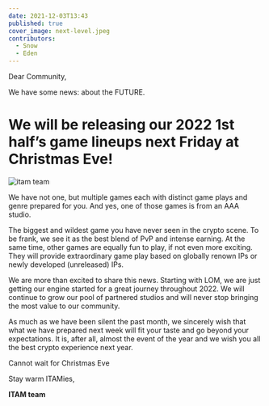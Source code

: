 ```yaml
---
date: 2021-12-03T13:43
published: true
cover_image: next-level.jpeg
contributors:
  - Snow
  - Eden
---
```


Dear Community,

We have some news: about the FUTURE.

# We will be releasing our 2022 1st half’s game lineups next Friday at Christmas Eve!

![itam team](itam-team.jpeg)

We have not one, but multiple games each with distinct game plays and genre prepared for you. And yes, one of those games is from an AAA studio.

The biggest and wildest game you have never seen in the crypto scene. To be frank, we see it as the best blend of PvP and intense earning. At the same time, other games are equally fun to play, if not even more exciting. They will provide extraordinary game play based on globally renown IPs or newly developed (unreleased) IPs.

We are more than excited to share this news. Starting with LOM, we are just getting our engine started for a great journey throughout 2022. We will continue to grow our pool of partnered studios and will never stop bringing the most value to our community.

As much as we have been silent the past month, we sincerely wish that what we have prepared next week will fit your taste and go beyond your expectations. It is, after all, almost the event of the year and we wish you all the best crypto experience next year.

Cannot wait for Christmas Eve

Stay warm ITAMies,

**ITAM team**